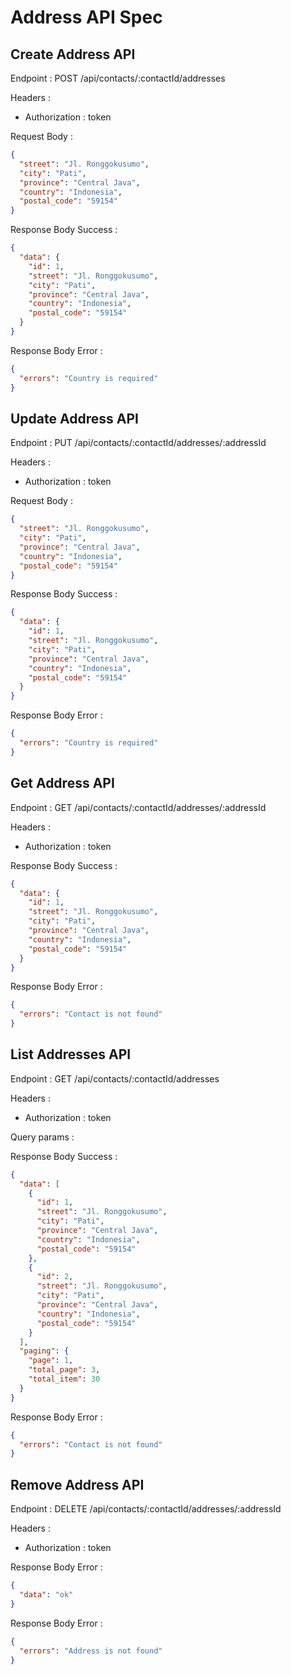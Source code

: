 # Address API Spec

## Create Address API

Endpoint : POST /api/contacts/:contactId/addresses

Headers :

- Authorization : token

Request Body :

```json
{
  "street": "Jl. Ronggokusumo",
  "city": "Pati",
  "province": "Central Java",
  "country": "Indonesia",
  "postal_code": "59154"
}
```

Response Body Success :

```json
{
  "data": {
    "id": 1,
    "street": "Jl. Ronggokusumo",
    "city": "Pati",
    "province": "Central Java",
    "country": "Indonesia",
    "postal_code": "59154"
  }
}
```

Response Body Error :

```json
{
  "errors": "Country is required"
}
```

## Update Address API

Endpoint : PUT /api/contacts/:contactId/addresses/:addressId

Headers :

- Authorization : token

Request Body :

```json
{
  "street": "Jl. Ronggokusumo",
  "city": "Pati",
  "province": "Central Java",
  "country": "Indonesia",
  "postal_code": "59154"
}
```

Response Body Success :

```json
{
  "data": {
    "id": 1,
    "street": "Jl. Ronggokusumo",
    "city": "Pati",
    "province": "Central Java",
    "country": "Indonesia",
    "postal_code": "59154"
  }
}
```

Response Body Error :

```json
{
  "errors": "Country is required"
}
```

## Get Address API

Endpoint : GET /api/contacts/:contactId/addresses/:addressId

Headers :

- Authorization : token

Response Body Success :

```json
{
  "data": {
    "id": 1,
    "street": "Jl. Ronggokusumo",
    "city": "Pati",
    "province": "Central Java",
    "country": "Indonesia",
    "postal_code": "59154"
  }
}
```

Response Body Error :

```json
{
  "errors": "Contact is not found"
}
```

## List Addresses API

Endpoint : GET /api/contacts/:contactId/addresses

Headers :

- Authorization : token

Query params :

Response Body Success :

```json
{
  "data": [
    {
      "id": 1,
      "street": "Jl. Ronggokusumo",
      "city": "Pati",
      "province": "Central Java",
      "country": "Indonesia",
      "postal_code": "59154"
    },
    {
      "id": 2,
      "street": "Jl. Ronggokusumo",
      "city": "Pati",
      "province": "Central Java",
      "country": "Indonesia",
      "postal_code": "59154"
    }
  ],
  "paging": {
    "page": 1,
    "total_page": 3,
    "total_item": 30
  }
}
```

Response Body Error :

```json
{
  "errors": "Contact is not found"
}
```

## Remove Address API

Endpoint : DELETE /api/contacts/:contactId/addresses/:addressId

Headers :

- Authorization : token

Response Body Error :

```json
{
  "data": "ok"
}
```

Response Body Error :

```json
{
  "errors": "Address is not found"
}
```
